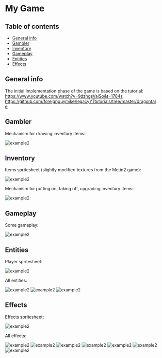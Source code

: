 # My Game

## Table of contents
* [General info](#general-info)
* [Gambler](#gambler)
* [Inventory](#inventory)
* [Gameplay](#gameplay)
* [Entities](#entities)
* [Effects](#effects)

## General info
The initial implementation phase of the game is based on the tutorial:  
https://www.youtube.com/watch?v=9dzhgsVaiSo&t=1784s    
https://github.com/foreignguymike/legacyYTtutorials/tree/master/dragontale  

## Gambler
Mechanism for drawing inventory items:

![example2](./images/gambler.gif)

## Inventory
Items spritesheet (slightly modified textures from the Metin2 game): 

![example2](./images/items.png)

Mechanism for putting on, taking off, upgrading inventory items:

![example2](./images/eq.gif)

## Gameplay
Some gameplay:

![example2](./images/gameplay.gif)
	
## Entities

Player spritesheet:

![example2](./images/player.png)

All entities:

![example2](./images/warrior.gif)
![example2](./images/phoenix.gif)
![example2](./images/wizard.gif)

## Effects

Effects spritesheet:

![example2](./images/effects.png)

All effects:

![example2](./images/poison.gif)
![example2](./images/stun.gif)
![example2](./images/sleep.gif)
![example2](./images/freeze.gif)
![example2](./images/burn.gif)
![example2](./images/blind.gif)
![example2](./images/slow.gif)


